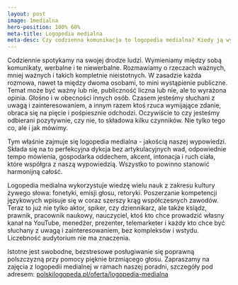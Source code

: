 ```yaml
---
layout: post
image: 1medialna
hero-position: 100% 60%
meta-title: Logopedia medialna
meta-desc: Czy codzienna komunikacja to logopedia medialna? Kiedy ją wykorzystujemy? Czemu potrzebujemy jej w swoim życiu?
---
```


Codziennie spotykamy na swojej drodze ludzi. Wymieniamy między sobą komunikaty, werbalne i te niewerbalne. Rozmawiamy o rzeczach ważnych, mniej ważnych i takich kompletnie nieistotnych. W zasadzie każda rozmowa, nawet ta między dwoma osobami, to mini wystąpienie publiczne. Temat może być ważny lub nie, publiczność liczna lub nie, ale to wyrażona opinia. Głośno i w obecności innych osób. Czasem jesteśmy słuchani z uwagą i zainteresowaniem, a innym razem ktoś rzuca wymijające zdanie, obraca się na pięcie i pośpiesznie odchodzi. Oczywiście to czy jesteśmy odbierani pozytywnie, czy nie, to składowa kilku czynników. Nie tylko tego co, ale i jak mówimy.

Tym właśnie zajmuje się logopedia medialna - jakością naszej wypowiedzi. Składa się na to perfekcyjna dykcja bez artykulacyjnych wad, odpowiednie tempo mówienia, gospodarka oddechem, akcent, intonacja i ruch ciała, które współgra z naszą wypowiedzią. Wszystko to powinno stanowić harmonijną całość.

Logopedia medialna wykorzystuje wiedzę wielu nauk z zakresu kultury żywego słowa: fonetyki, emisji głosu, retoryki. Poszerzanie kompetencji językowych wpisuje się w coraz szerszy krąg współczesnych zawodów. Teraz to już nie tylko aktor, spiker, czy dziennikarz, ale także ksiądz, prawnik, pracownik naukowy, nauczyciel, ktoś kto chce prowadzić własny kanał na YouTube, menedżer, prezenter, telemarketer i każdy kto chce być słuchany z uwagą i zainteresowaniem, bez kompleksów i wstydu. Liczebność audytorium nie ma znaczenia.

Istotne jest swobodne, bezstresowe posługiwanie się poprawną polszczyzną przy pomocy pięknie brzmiącego głosu. Zapraszamy na zajęcia z logopedii medialnej w ramach naszej poradni, szczegóły pod adresem:
[polskilogopeda.pl/oferta/logopedia-medialna](/oferta/logopedia-medialna)
